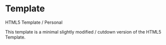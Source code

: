 Template
========

HTML5 Template / Personal

This template is a minimal slightly modified / cutdown version of the HTML5 Template.
